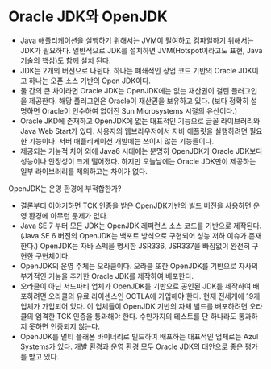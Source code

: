 # Oracle JDK와 OpenJDK

* Java 애플리케이션을 실행하기 위해서는 JVM이 필여하고 컴파일하기 위해서는 JDK가 필요하다. 일반적으로 JDK를 설치하면 JVM\(Hotspot이라고도 표현, Java 기술의 핵심\)도 함께 설치 된다.
* JDK는 2개의 버전으로 나뉜다. 하나는 폐쇄적인 상업 코드 기반의 Oracle JDK이고 하나는 오픈 소스 기반의 Open JDK이다. 
* 둘 간의 큰 차이라면 Oracle JDK는 OpenJDK에는 없는 재산권이 걸린 플러그인을 제공한다. 해당 플러그인은 Oracle이 재산권을 보유하고 있다. \(보다 정확히 설명하면 Oracle이 인수하여 없어진 Sun Microsystems 시절의 유산이다.\) 
* Oracle JKD에 존재하고 OpenJDK에 없는 대표적인 기능으로 글꼴 라이브러리와 Java Web Start가 있다. 사용자의 웹브라우저에서 자바 애플릿을 실행하려면 필요한 기능이다. 서버 애플리케이션 개발에는 쓰이지 않는 기능들이다.
* 제공되는 기능적 차이 외에 Java6 시대에는 분명히 OpenJDK가 Oracle JDK보다 성능이나 안정성이 크게 떨어졌다. 하지만 오늘날에는 Oracle JDK만이 제공하는 일부 라이브러리를 제외하고는 차이가 없다.

OpenJDK는 운영 환경에 부적합한가?

* 결론부터 이야기하면 TCK 인증을 받은 OpenJDK기반의 빌드 버전을 사용하면 운영 환경에 아무런 문제가 없다.
* Java SE 7 부터 모든 JDK는 OpenJDK 레퍼런스 소스 코드를 기반으로 제작된다. \(Java SE 6 버전의 OpenJDK는 백포트 방식으로 구현되어 성능 저하 이슈가 존재한다.\) OpenJDK는 자바 스펙을 명시한 JSR336, JSR337을 빠짐없이 완전히 구현한 구현체이다.
* OpenJDK의 운영 주체는 오라클이다. 오라클 또한 OpenJDK를 기반으로 자사의 부가적인 기능을 추가한 Oracle JDK를 제작하여 배포한다. 
* 오라클이 아닌 서드파티 업체가 OpenJDK를 기반으로 공인된 JDK를 제작하여 배포하려면 오라클의 유료 라이센스인 OCTLA에 가입해야 한다. 현재 전세게에 19개 업체가 가입되어 있다. 이 업체들이 OpenJDK 기반의 자체 빌드를 배포하려면 오라클의 엄격한 TCK 인증을 통과해야 한다. 수만가지의 테스트를 단 하나라도 통과하지 못하면 인증되지 않는다.
* OpenJDK를 멀티 플래폼 바이너리로 빌드하여 배포하는 대표적인 업체로는 Azul Systems가 있다. 개발 환경과 운영 환경 모두 Oracle JDK의 대안으로 좋은 평가를 받고 있다. 

